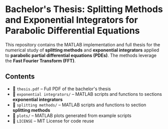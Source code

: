 # Bachelor's Thesis: Splitting Methods and Exponential Integrators for Parabolic Differential Equations

This repository contains the MATLAB implementation and full thesis for the numerical study of **splitting methods** and **exponential integrators** applied to **parabolic partial differential equations (PDEs)**. 
The methods leverage the **Fast Fourier Transform (FFT)**.

## Contents

- 📄 `thesis.pdf` – Full PDF of the bachelor's thesis
- 📁 `exponential integrators/` – MATLAB scripts and functions to sections **exponential integrators**
- 📁 `splitting methods/` – MATLAB scripts and functions to section **splitting methods**
- 📁 `plots/` – MATLAB plots generated from example scripts
- 📜 `LICENSE` – MIT License for code reuse

